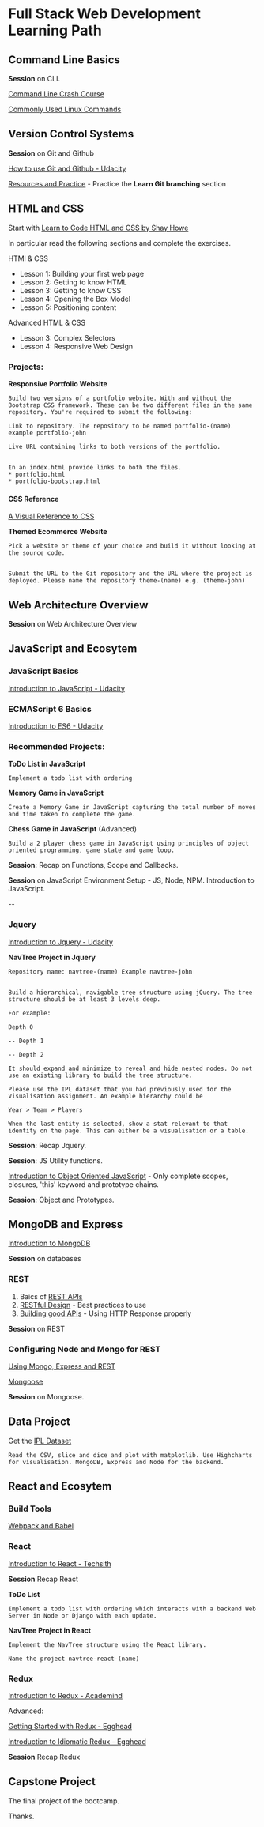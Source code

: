 # Full Stack Web Development Learning Path

## Command Line Basics

**Session** on CLI.

[Command Line Crash Course](https://learnpythonthehardway.org/book/appendixa.html)

[Commonly Used Linux Commands](https://www.thegeekstuff.com/2010/11/50-linux-commands/)

## Version Control Systems

**Session** on Git and Github

[How to use Git and Github - Udacity](https://in.udacity.com/course/how-to-use-git-and-github--ud775)

[Resources and Practice](https://try.github.io/levels/1/challenges/1) - Practice the **Learn Git branching** section

## HTML and CSS

Start with [Learn to Code HTML and CSS by Shay Howe](https://learn.shayhowe.com/)

In particular read the following sections and complete the exercises.

HTMl & CSS

* Lesson 1: Building your first web page
* Lesson 2: Getting to know HTML
* Lesson 3: Getting to know CSS
* Lesson 4: Opening the Box Model
* Lesson 5: Positioning content

Advanced HTML & CSS

* Lesson 3: Complex Selectors
* Lesson 4: Responsive Web Design

### Projects:

**Responsive Portfolio Website**

	Build two versions of a portfolio website. With and without the Bootstrap CSS framework. These can be two different files in the same repository. You're required to submit the following:

	Link to repository. The repository to be named portfolio-(name) example portfolio-john

	Live URL containing links to both versions of the portfolio.


	In an index.html provide links to both the files.
    * portfolio.html
	* portfolio-bootstrap.html

#### CSS Reference

[A Visual Reference to CSS](https://cssreference.io/)

**Themed Ecommerce Website**

	Pick a website or theme of your choice and build it without looking at the source code.


	Submit the URL to the Git repository and the URL where the project is deployed. Please name the repository theme-(name) e.g. (theme-john)


## Web Architecture Overview

**Session** on Web Architecture Overview

## JavaScript and Ecosytem

### JavaScript Basics
[Introduction to JavaScript - Udacity](https://in.udacity.com/course/intro-to-javascript--ud803)

### ECMAScript 6 Basics
[Introduction to ES6 - Udacity](https://www.udacity.com/course/es6-javascript-improved--ud356)

### Recommended Projects:

**ToDo List in JavaScript**

	Implement a todo list with ordering

**Memory Game in JavaScript**

	Create a Memory Game in JavaScript capturing the total number of moves and time taken to complete the game.

**Chess Game in JavaScript** (Advanced)

	Build a 2 player chess game in JavaScript using principles of object oriented programming, game state and game loop.

**Session**: Recap on Functions, Scope and Callbacks.

**Session** on JavaScript Environment Setup - JS, Node, NPM. Introduction to JavaScript.

--

### Jquery

[Introduction to Jquery - Udacity](https://in.udacity.com/course/intro-to-jquery--ud245)

**NavTree Project in Jquery**

	Repository name: navtree-(name) Example navtree-john


	Build a hierarchical, navigable tree structure using jQuery. The tree structure should be at least 3 levels deep.

	For example:
	
	Depth 0
	
	-- Depth 1
	
	-- Depth 2
	
	It should expand and minimize to reveal and hide nested nodes. Do not use an existing library to build the tree structure.
	
	Please use the IPL dataset that you had previously used for the Visualisation assignment. An example hierarchy could be
	
	Year > Team > Players
	
	When the last entity is selected, show a stat relevant to that identity on the page. This can either be a visualisation or a table.


**Session**: Recap Jquery.

**Session**: JS Utility functions.

[Introduction to Object Oriented JavaScript](https://classroom.udacity.com/courses/ud711) - Only complete scopes, closures, 'this' keyword and prototype chains.

**Session**: Object and Prototypes.

## MongoDB and Express

[Introduction to MongoDB](https://www.youtube.com/playlist?list=PL4cUxeGkcC9jpvoYriLI0bY8DOgWZfi6u)

**Session** on databases

### REST

1. Baics of [REST APIs](https://en.wikipedia.org/wiki/Representational_state_transfer)
2. [RESTful Design](https://blog.philipphauer.de/restful-api-design-best-practices/) - Best practices to use
3. [Building good APIs](http://conversation.bigbinary.com/) - Using HTTP Response properly 

**Session** on REST

### Configuring Node and Mongo for REST

[Using Mongo, Express and REST](https://www.youtube.com/playlist?list=PL4cUxeGkcC9jBcybHMTIia56aV21o2cZ8)

[Mongoose](http://mongoosejs.com/)

**Session** on Mongoose.

## Data Project

Get the [IPL Dataset](https://www.kaggle.com/manasgarg/ipl)

	Read the CSV, slice and dice and plot with matplotlib. Use Highcharts for visualisation. MongoDB, Express and Node for the backend.

## React and Ecosytem

### Build Tools

[Webpack and Babel](https://stanko.github.io/webpack-babel-react-revisited/)

### React

[Introduction to React - Techsith](https://www.youtube.com/watch?v=bUTsVY6VUQA&list=PL7pEw9n3GkoVPFsAylfniAT3QQcjWGl5C)

**Session** Recap React

**ToDo List**

	Implement a todo list with ordering which interacts with a backend Web Server in Node or Django with each update.

**NavTree Project in React**

	Implement the NavTree structure using the React library.
	
	Name the project navtree-react-(name)


### Redux

[Introduction to Redux - Academind](https://www.youtube.com/watch?v=YmGm-qwbJdc&index=9&list=PL55RiY5tL51rrC3sh8qLiYHqUV3twEYU_)

Advanced:

[Getting Started with Redux - Egghead](https://egghead.io/courses/getting-started-with-redux)

[Introduction to Idiomatic Redux - Egghead](https://egghead.io/courses/building-react-applications-with-idiomatic-redux)

**Session** Recap Redux

## Capstone Project

The final project of the bootcamp.

Thanks.
